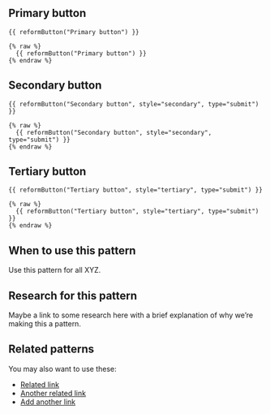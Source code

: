 ## Primary button

```example
{{ reformButton("Primary button") }}
```

```nunjucks
{% raw %}
  {{ reformButton("Primary button") }}
{% endraw %}
```

## Secondary button

```example
{{ reformButton("Secondary button", style="secondary", type="submit") }}
```

```nunjucks
{% raw %}
  {{ reformButton("Secondary button", style="secondary", type="submit") }}
{% endraw %}
```

## Tertiary button

```example
{{ reformButton("Tertiary button", style="tertiary", type="submit") }}
```

```nunjucks
{% raw %}
  {{ reformButton("Tertiary button", style="tertiary", type="submit") }}
{% endraw %}
```

## When to use this pattern

Use this pattern for all XYZ.

## Research for this pattern

Maybe a link to some research here with a brief explanation of why we’re making this a pattern.

## Related patterns

You may also want to use these:

* [Related link](#)
* [Another related link](#)
* [Add another link](#)